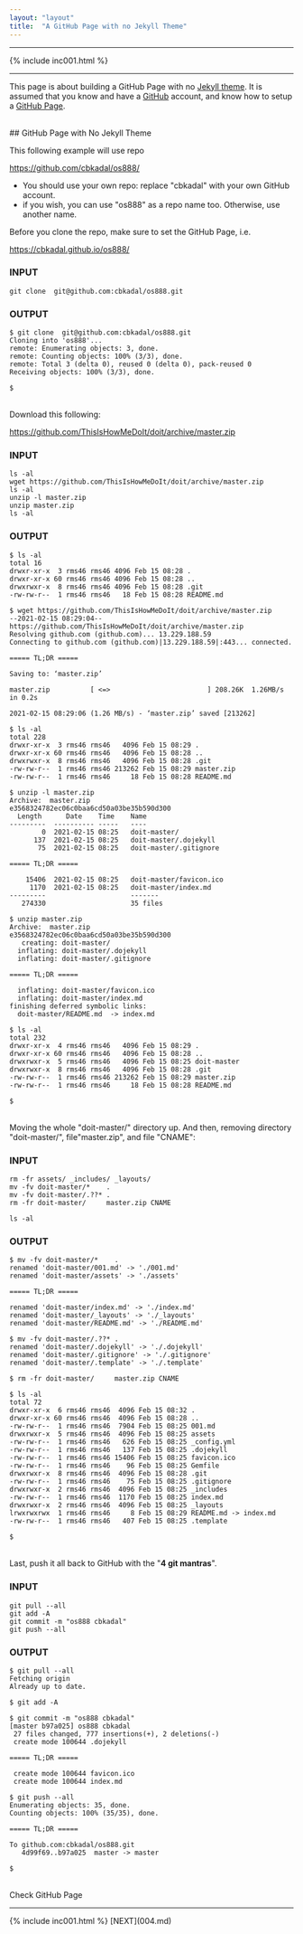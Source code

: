 ```yaml
---
layout: "layout"
title:  "A GitHub Page with no Jekyll Theme"
---
```


<hr>
{% include inc001.html %}
<hr>

This page is about building a GitHub Page with no [Jekyll theme](https://jekyllrb.com/docs/themes/).
It is assumed that you know and have a [GitHub](https://github.com/) account, and know how to setup
a [GitHub Page](https://pages.github.com/).

<br>
## GitHub Page with No Jekyll Theme

This following example will use repo 

<https://github.com/cbkadal/os888/>

* You should use your own repo: replace "cbkadal" with your own GitHub account.
* if you wish, you can use "os888" as a repo name too. Otherwise, use another name.

Before you clone the repo, make sure to set the GitHub Page, i.e. 

<https://cbkadal.github.io/os888/>

### INPUT
```
git clone  git@github.com:cbkadal/os888.git

```

### OUTPUT
```
$ git clone  git@github.com:cbkadal/os888.git
Cloning into 'os888'...
remote: Enumerating objects: 3, done.
remote: Counting objects: 100% (3/3), done.
remote: Total 3 (delta 0), reused 0 (delta 0), pack-reused 0
Receiving objects: 100% (3/3), done.

$
```

<br>
Download this following:

<https://github.com/ThisIsHowMeDoIt/doit/archive/master.zip>

### INPUT
```
ls -al
wget https://github.com/ThisIsHowMeDoIt/doit/archive/master.zip
ls -al
unzip -l master.zip 
unzip master.zip 
ls -al

```

### OUTPUT
```
$ ls -al
total 16
drwxr-xr-x  3 rms46 rms46 4096 Feb 15 08:28 .
drwxr-xr-x 60 rms46 rms46 4096 Feb 15 08:28 ..
drwxrwxr-x  8 rms46 rms46 4096 Feb 15 08:28 .git
-rw-rw-r--  1 rms46 rms46   18 Feb 15 08:28 README.md

$ wget https://github.com/ThisIsHowMeDoIt/doit/archive/master.zip
--2021-02-15 08:29:04--  https://github.com/ThisIsHowMeDoIt/doit/archive/master.zip
Resolving github.com (github.com)... 13.229.188.59
Connecting to github.com (github.com)|13.229.188.59|:443... connected.

===== TL;DR =====

Saving to: ‘master.zip’

master.zip          [ <=>                        ] 208.26K  1.26MB/s    in 0.2s    

2021-02-15 08:29:06 (1.26 MB/s) - ‘master.zip’ saved [213262]

$ ls -al
total 228
drwxr-xr-x  3 rms46 rms46   4096 Feb 15 08:29 .
drwxr-xr-x 60 rms46 rms46   4096 Feb 15 08:28 ..
drwxrwxr-x  8 rms46 rms46   4096 Feb 15 08:28 .git
-rw-rw-r--  1 rms46 rms46 213262 Feb 15 08:29 master.zip
-rw-rw-r--  1 rms46 rms46     18 Feb 15 08:28 README.md

$ unzip -l master.zip 
Archive:  master.zip
e3568324782ec06c0baa6cd50a03be35b590d300
  Length      Date    Time    Name
---------  ---------- -----   ----
        0  2021-02-15 08:25   doit-master/
      137  2021-02-15 08:25   doit-master/.dojekyll
       75  2021-02-15 08:25   doit-master/.gitignore

===== TL;DR =====

    15406  2021-02-15 08:25   doit-master/favicon.ico
     1170  2021-02-15 08:25   doit-master/index.md
---------                     -------
   274330                     35 files

$ unzip master.zip 
Archive:  master.zip
e3568324782ec06c0baa6cd50a03be35b590d300
   creating: doit-master/
  inflating: doit-master/.dojekyll   
  inflating: doit-master/.gitignore  

===== TL;DR =====

  inflating: doit-master/favicon.ico  
  inflating: doit-master/index.md    
finishing deferred symbolic links:
  doit-master/README.md  -> index.md

$ ls -al
total 232
drwxr-xr-x  4 rms46 rms46   4096 Feb 15 08:29 .
drwxr-xr-x 60 rms46 rms46   4096 Feb 15 08:28 ..
drwxrwxr-x  5 rms46 rms46   4096 Feb 15 08:25 doit-master
drwxrwxr-x  8 rms46 rms46   4096 Feb 15 08:28 .git
-rw-rw-r--  1 rms46 rms46 213262 Feb 15 08:29 master.zip
-rw-rw-r--  1 rms46 rms46     18 Feb 15 08:28 README.md

$

```

<br>
Moving the whole "doit-master/" directory up.
And then, removing directory "doit-master/", file"master.zip", and file "CNAME":

### INPUT
```
rm -fr assets/ _includes/ _layouts/
mv -fv doit-master/*    .
mv -fv doit-master/.??* .
rm -fr doit-master/     master.zip CNAME

ls -al

```

### OUTPUT
```
$ mv -fv doit-master/*    .
renamed 'doit-master/001.md' -> './001.md'
renamed 'doit-master/assets' -> './assets'

===== TL;DR =====

renamed 'doit-master/index.md' -> './index.md'
renamed 'doit-master/_layouts' -> './_layouts'
renamed 'doit-master/README.md' -> './README.md'

$ mv -fv doit-master/.??* .
renamed 'doit-master/.dojekyll' -> './.dojekyll'
renamed 'doit-master/.gitignore' -> './.gitignore'
renamed 'doit-master/.template' -> './.template'

$ rm -fr doit-master/     master.zip CNAME

$ ls -al
total 72
drwxr-xr-x  6 rms46 rms46  4096 Feb 15 08:32 .
drwxr-xr-x 60 rms46 rms46  4096 Feb 15 08:28 ..
-rw-rw-r--  1 rms46 rms46  7904 Feb 15 08:25 001.md
drwxrwxr-x  5 rms46 rms46  4096 Feb 15 08:25 assets
-rw-rw-r--  1 rms46 rms46   626 Feb 15 08:25 _config.yml
-rw-rw-r--  1 rms46 rms46   137 Feb 15 08:25 .dojekyll
-rw-rw-r--  1 rms46 rms46 15406 Feb 15 08:25 favicon.ico
-rw-rw-r--  1 rms46 rms46    96 Feb 15 08:25 Gemfile
drwxrwxr-x  8 rms46 rms46  4096 Feb 15 08:28 .git
-rw-rw-r--  1 rms46 rms46    75 Feb 15 08:25 .gitignore
drwxrwxr-x  2 rms46 rms46  4096 Feb 15 08:25 _includes
-rw-rw-r--  1 rms46 rms46  1170 Feb 15 08:25 index.md
drwxrwxr-x  2 rms46 rms46  4096 Feb 15 08:25 _layouts
lrwxrwxrwx  1 rms46 rms46     8 Feb 15 08:29 README.md -> index.md
-rw-rw-r--  1 rms46 rms46   407 Feb 15 08:25 .template

$ 

```

<br>
Last, push it all back to GitHub with the "<b>4 git mantras</b>".

### INPUT
```
git pull --all
git add -A
git commit -m "os888 cbkadal"
git push --all

```

### OUTPUT
```
$ git pull --all
Fetching origin
Already up to date.

$ git add -A

$ git commit -m "os888 cbkadal"
[master b97a025] os888 cbkadal
 27 files changed, 777 insertions(+), 2 deletions(-)
 create mode 100644 .dojekyll

===== TL;DR =====

 create mode 100644 favicon.ico
 create mode 100644 index.md

$ git push --all
Enumerating objects: 35, done.
Counting objects: 100% (35/35), done.

===== TL;DR =====

To github.com:cbkadal/os888.git
   4d99f69..b97a025  master -> master

$ 

```

<br>
Check GitHub Page
<https://cbkadal.github.io/os888/>

<br>
<hr>
{% include inc001.html %}
[NEXT](004.md)
